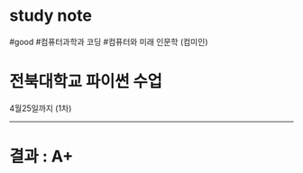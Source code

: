 <h1> study note </h1>

#good
#컴퓨터과학과 코딩
#컴퓨터와 미래 인문학 (컴미인)
<h1> 전북대학교 파이썬 수업 </h1> 


4월25일까지 (1차)
<hr>
<h1> 결과 : A+</h1>
